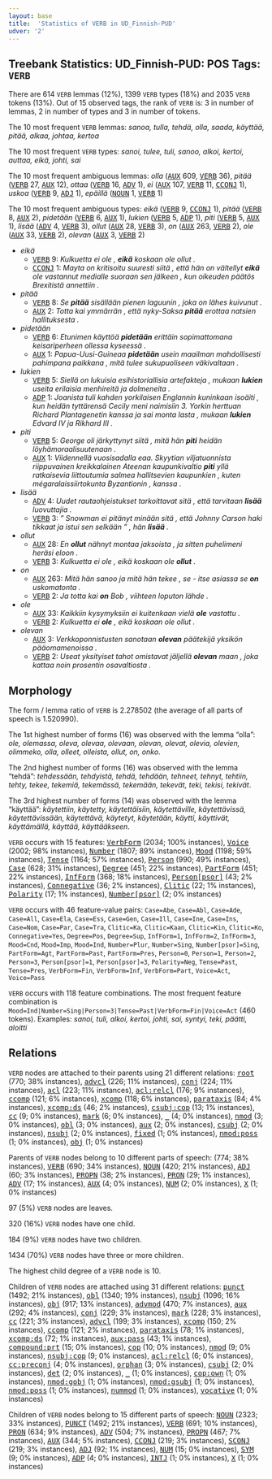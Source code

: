 ```yaml
---
layout: base
title:  'Statistics of VERB in UD_Finnish-PUD'
udver: '2'
---
```


## Treebank Statistics: UD_Finnish-PUD: POS Tags: `VERB`

There are 614 `VERB` lemmas (12%), 1399 `VERB` types (18%) and 2035 `VERB` tokens (13%).
Out of 15 observed tags, the rank of `VERB` is: 3 in number of lemmas, 2 in number of types and 3 in number of tokens.

The 10 most frequent `VERB` lemmas: <em>sanoa, tulla, tehdä, olla, saada, käyttää, pitää, alkaa, johtaa, kertoa</em>

The 10 most frequent `VERB` types:  <em>sanoi, tulee, tuli, sanoo, alkoi, kertoi, auttaa, eikä, johti, sai</em>

The 10 most frequent ambiguous lemmas: <em>olla</em> (<tt><a href="fi_pud-pos-AUX.html">AUX</a></tt> 609, <tt><a href="fi_pud-pos-VERB.html">VERB</a></tt> 36), <em>pitää</em> (<tt><a href="fi_pud-pos-VERB.html">VERB</a></tt> 27, <tt><a href="fi_pud-pos-AUX.html">AUX</a></tt> 12), <em>ottaa</em> (<tt><a href="fi_pud-pos-VERB.html">VERB</a></tt> 16, <tt><a href="fi_pud-pos-ADV.html">ADV</a></tt> 1), <em>ei</em> (<tt><a href="fi_pud-pos-AUX.html">AUX</a></tt> 107, <tt><a href="fi_pud-pos-VERB.html">VERB</a></tt> 11, <tt><a href="fi_pud-pos-CCONJ.html">CCONJ</a></tt> 1), <em>uskoa</em> (<tt><a href="fi_pud-pos-VERB.html">VERB</a></tt> 9, <tt><a href="fi_pud-pos-ADJ.html">ADJ</a></tt> 1), <em>epäillä</em> (<tt><a href="fi_pud-pos-NOUN.html">NOUN</a></tt> 1, <tt><a href="fi_pud-pos-VERB.html">VERB</a></tt> 1)

The 10 most frequent ambiguous types:  <em>eikä</em> (<tt><a href="fi_pud-pos-VERB.html">VERB</a></tt> 9, <tt><a href="fi_pud-pos-CCONJ.html">CCONJ</a></tt> 1), <em>pitää</em> (<tt><a href="fi_pud-pos-VERB.html">VERB</a></tt> 8, <tt><a href="fi_pud-pos-AUX.html">AUX</a></tt> 2), <em>pidetään</em> (<tt><a href="fi_pud-pos-VERB.html">VERB</a></tt> 6, <tt><a href="fi_pud-pos-AUX.html">AUX</a></tt> 1), <em>lukien</em> (<tt><a href="fi_pud-pos-VERB.html">VERB</a></tt> 5, <tt><a href="fi_pud-pos-ADP.html">ADP</a></tt> 1), <em>piti</em> (<tt><a href="fi_pud-pos-VERB.html">VERB</a></tt> 5, <tt><a href="fi_pud-pos-AUX.html">AUX</a></tt> 1), <em>lisää</em> (<tt><a href="fi_pud-pos-ADV.html">ADV</a></tt> 4, <tt><a href="fi_pud-pos-VERB.html">VERB</a></tt> 3), <em>ollut</em> (<tt><a href="fi_pud-pos-AUX.html">AUX</a></tt> 28, <tt><a href="fi_pud-pos-VERB.html">VERB</a></tt> 3), <em>on</em> (<tt><a href="fi_pud-pos-AUX.html">AUX</a></tt> 263, <tt><a href="fi_pud-pos-VERB.html">VERB</a></tt> 2), <em>ole</em> (<tt><a href="fi_pud-pos-AUX.html">AUX</a></tt> 33, <tt><a href="fi_pud-pos-VERB.html">VERB</a></tt> 2), <em>olevan</em> (<tt><a href="fi_pud-pos-AUX.html">AUX</a></tt> 3, <tt><a href="fi_pud-pos-VERB.html">VERB</a></tt> 2)


* <em>eikä</em>
  * <tt><a href="fi_pud-pos-VERB.html">VERB</a></tt> 9: <em>Kulkuetta ei ole , <b>eikä</b> koskaan ole ollut .</em>
  * <tt><a href="fi_pud-pos-CCONJ.html">CCONJ</a></tt> 1: <em>Mayta on kritisoitu suuresti siitä , että hän on vältellyt <b>eikä</b> ole vastannut medialle suoraan sen jälkeen , kun oikeuden päätös Brexitistä annettiin .</em>
* <em>pitää</em>
  * <tt><a href="fi_pud-pos-VERB.html">VERB</a></tt> 8: <em>Se <b>pitää</b> sisällään pienen laguunin , joka on lähes kuivunut .</em>
  * <tt><a href="fi_pud-pos-AUX.html">AUX</a></tt> 2: <em>Totta kai ymmärrän , että nyky-Saksa <b>pitää</b> erottaa natsien hallituksesta .</em>
* <em>pidetään</em>
  * <tt><a href="fi_pud-pos-VERB.html">VERB</a></tt> 6: <em>Etunimen käyttöä <b>pidetään</b> erittäin sopimattomana keisariperheen ollessa kyseessä .</em>
  * <tt><a href="fi_pud-pos-AUX.html">AUX</a></tt> 1: <em>Papua-Uusi-Guineaa <b>pidetään</b> usein maailman mahdollisesti pahimpana paikkana , mitä tulee sukupuoliseen väkivaltaan .</em>
* <em>lukien</em>
  * <tt><a href="fi_pud-pos-VERB.html">VERB</a></tt> 5: <em>Siellä on lukuisia esihistoriallisia artefakteja , mukaan <b>lukien</b> useita erilaisia menhireitä ja dolmeneita .</em>
  * <tt><a href="fi_pud-pos-ADP.html">ADP</a></tt> 1: <em>Joanista tuli kahden yorkilaisen Englannin kuninkaan isoäiti , kun heidän tyttärensä Cecily meni naimisiin 3. Yorkin herttuan Richard Plantagenetin kanssa ja sai monta lasta , mukaan <b>lukien</b> Edvard IV ja Rikhard III .</em>
* <em>piti</em>
  * <tt><a href="fi_pud-pos-VERB.html">VERB</a></tt> 5: <em>George oli järkyttynyt siitä , mitä hän <b>piti</b> heidän löyhämoraalisuutenaan .</em>
  * <tt><a href="fi_pud-pos-AUX.html">AUX</a></tt> 1: <em>Viidennellä vuosisadalla eaa. Skyytian viljatuonnista riippuvainen kreikkalainen Ateenan kaupunkivaltio <b>piti</b> yllä ratkaisevia liittoutumia salmea hallitsevien kaupunkien , kuten mégaralaissiirtokunta Byzantionin , kanssa .</em>
* <em>lisää</em>
  * <tt><a href="fi_pud-pos-ADV.html">ADV</a></tt> 4: <em>Uudet rautaohjeistukset tarkoittavat sitä , että tarvitaan <b>lisää</b> luovuttajia .</em>
  * <tt><a href="fi_pud-pos-VERB.html">VERB</a></tt> 3: <em>” Snowman ei pitänyt minään sitä , että Johnny Carson haki tikkaat ja istui sen selkään ” , hän <b>lisää</b> .</em>
* <em>ollut</em>
  * <tt><a href="fi_pud-pos-AUX.html">AUX</a></tt> 28: <em>En <b>ollut</b> nähnyt montaa jaksoista , ja sitten puhelimeni heräsi eloon .</em>
  * <tt><a href="fi_pud-pos-VERB.html">VERB</a></tt> 3: <em>Kulkuetta ei ole , eikä koskaan ole <b>ollut</b> .</em>
* <em>on</em>
  * <tt><a href="fi_pud-pos-AUX.html">AUX</a></tt> 263: <em>Mitä hän sanoo ja mitä hän tekee , se - itse asiassa se <b>on</b> uskomatonta .</em>
  * <tt><a href="fi_pud-pos-VERB.html">VERB</a></tt> 2: <em>Ja totta kai <b>on</b> Bob , viihteen loputon lähde .</em>
* <em>ole</em>
  * <tt><a href="fi_pud-pos-AUX.html">AUX</a></tt> 33: <em>Kaikkiin kysymyksiin ei kuitenkaan vielä <b>ole</b> vastattu .</em>
  * <tt><a href="fi_pud-pos-VERB.html">VERB</a></tt> 2: <em>Kulkuetta ei <b>ole</b> , eikä koskaan ole ollut .</em>
* <em>olevan</em>
  * <tt><a href="fi_pud-pos-AUX.html">AUX</a></tt> 3: <em>Verkkoponnistusten sanotaan <b>olevan</b> päätekijä yksikön pääomamenoissa .</em>
  * <tt><a href="fi_pud-pos-VERB.html">VERB</a></tt> 2: <em>Useat yksityiset tahot omistavat jäljellä <b>olevan</b> maan , joka kattaa noin prosentin osavaltiosta .</em>

## Morphology

The form / lemma ratio of `VERB` is 2.278502 (the average of all parts of speech is 1.520990).

The 1st highest number of forms (16) was observed with the lemma “olla”: <em>ole, olemassa, oleva, olevaa, olevaan, olevan, olevat, olevia, olevien, olimmeko, olla, olleet, olleista, ollut, on, onko</em>.

The 2nd highest number of forms (16) was observed with the lemma “tehdä”: <em>tehdessään, tehdyistä, tehdä, tehdään, tehneet, tehnyt, tehtiin, tehty, tekee, tekemiä, tekemässä, tekemään, tekevät, teki, tekisi, tekivät</em>.

The 3rd highest number of forms (14) was observed with the lemma “käyttää”: <em>käytettiin, käytetty, käytettäisiin, käytettäville, käytettävissä, käytettävissään, käytettävä, käytetyt, käytetään, käytti, käyttivät, käyttämällä, käyttää, käyttääkseen</em>.

`VERB` occurs with 15 features: <tt><a href="fi_pud-feat-VerbForm.html">VerbForm</a></tt> (2034; 100% instances), <tt><a href="fi_pud-feat-Voice.html">Voice</a></tt> (2002; 98% instances), <tt><a href="fi_pud-feat-Number.html">Number</a></tt> (1807; 89% instances), <tt><a href="fi_pud-feat-Mood.html">Mood</a></tt> (1198; 59% instances), <tt><a href="fi_pud-feat-Tense.html">Tense</a></tt> (1164; 57% instances), <tt><a href="fi_pud-feat-Person.html">Person</a></tt> (990; 49% instances), <tt><a href="fi_pud-feat-Case.html">Case</a></tt> (628; 31% instances), <tt><a href="fi_pud-feat-Degree.html">Degree</a></tt> (451; 22% instances), <tt><a href="fi_pud-feat-PartForm.html">PartForm</a></tt> (451; 22% instances), <tt><a href="fi_pud-feat-InfForm.html">InfForm</a></tt> (368; 18% instances), <tt><a href="fi_pud-feat-Person-psor.html">Person[psor]</a></tt> (43; 2% instances), <tt><a href="fi_pud-feat-Connegative.html">Connegative</a></tt> (36; 2% instances), <tt><a href="fi_pud-feat-Clitic.html">Clitic</a></tt> (22; 1% instances), <tt><a href="fi_pud-feat-Polarity.html">Polarity</a></tt> (17; 1% instances), <tt><a href="fi_pud-feat-Number-psor.html">Number[psor]</a></tt> (2; 0% instances)

`VERB` occurs with 46 feature-value pairs: `Case=Abe`, `Case=Abl`, `Case=Ade`, `Case=All`, `Case=Ela`, `Case=Ess`, `Case=Gen`, `Case=Ill`, `Case=Ine`, `Case=Ins`, `Case=Nom`, `Case=Par`, `Case=Tra`, `Clitic=Ka`, `Clitic=Kaan`, `Clitic=Kin`, `Clitic=Ko`, `Connegative=Yes`, `Degree=Pos`, `Degree=Sup`, `InfForm=1`, `InfForm=2`, `InfForm=3`, `Mood=Cnd`, `Mood=Imp`, `Mood=Ind`, `Number=Plur`, `Number=Sing`, `Number[psor]=Sing`, `PartForm=Agt`, `PartForm=Past`, `PartForm=Pres`, `Person=0`, `Person=1`, `Person=2`, `Person=3`, `Person[psor]=1`, `Person[psor]=3`, `Polarity=Neg`, `Tense=Past`, `Tense=Pres`, `VerbForm=Fin`, `VerbForm=Inf`, `VerbForm=Part`, `Voice=Act`, `Voice=Pass`

`VERB` occurs with 118 feature combinations.
The most frequent feature combination is `Mood=Ind|Number=Sing|Person=3|Tense=Past|VerbForm=Fin|Voice=Act` (460 tokens).
Examples: <em>sanoi, tuli, alkoi, kertoi, johti, sai, syntyi, teki, päätti, aloitti</em>


## Relations

`VERB` nodes are attached to their parents using 21 different relations: <tt><a href="fi_pud-dep-root.html">root</a></tt> (770; 38% instances), <tt><a href="fi_pud-dep-advcl.html">advcl</a></tt> (226; 11% instances), <tt><a href="fi_pud-dep-conj.html">conj</a></tt> (224; 11% instances), <tt><a href="fi_pud-dep-acl.html">acl</a></tt> (223; 11% instances), <tt><a href="fi_pud-dep-acl-relcl.html">acl:relcl</a></tt> (176; 9% instances), <tt><a href="fi_pud-dep-ccomp.html">ccomp</a></tt> (121; 6% instances), <tt><a href="fi_pud-dep-xcomp.html">xcomp</a></tt> (118; 6% instances), <tt><a href="fi_pud-dep-parataxis.html">parataxis</a></tt> (84; 4% instances), <tt><a href="fi_pud-dep-xcomp-ds.html">xcomp:ds</a></tt> (46; 2% instances), <tt><a href="fi_pud-dep-csubj-cop.html">csubj:cop</a></tt> (13; 1% instances), <tt><a href="fi_pud-dep-cc.html">cc</a></tt> (9; 0% instances), <tt><a href="fi_pud-dep-mark.html">mark</a></tt> (6; 0% instances), <tt><a href="fi_pud-dep-_.html">_</a></tt> (4; 0% instances), <tt><a href="fi_pud-dep-nmod.html">nmod</a></tt> (3; 0% instances), <tt><a href="fi_pud-dep-obl.html">obl</a></tt> (3; 0% instances), <tt><a href="fi_pud-dep-aux.html">aux</a></tt> (2; 0% instances), <tt><a href="fi_pud-dep-csubj.html">csubj</a></tt> (2; 0% instances), <tt><a href="fi_pud-dep-nsubj.html">nsubj</a></tt> (2; 0% instances), <tt><a href="fi_pud-dep-fixed.html">fixed</a></tt> (1; 0% instances), <tt><a href="fi_pud-dep-nmod-poss.html">nmod:poss</a></tt> (1; 0% instances), <tt><a href="fi_pud-dep-obj.html">obj</a></tt> (1; 0% instances)

Parents of `VERB` nodes belong to 10 different parts of speech:  (774; 38% instances), <tt><a href="fi_pud-pos-VERB.html">VERB</a></tt> (690; 34% instances), <tt><a href="fi_pud-pos-NOUN.html">NOUN</a></tt> (420; 21% instances), <tt><a href="fi_pud-pos-ADJ.html">ADJ</a></tt> (60; 3% instances), <tt><a href="fi_pud-pos-PROPN.html">PROPN</a></tt> (38; 2% instances), <tt><a href="fi_pud-pos-PRON.html">PRON</a></tt> (29; 1% instances), <tt><a href="fi_pud-pos-ADV.html">ADV</a></tt> (17; 1% instances), <tt><a href="fi_pud-pos-AUX.html">AUX</a></tt> (4; 0% instances), <tt><a href="fi_pud-pos-NUM.html">NUM</a></tt> (2; 0% instances), <tt><a href="fi_pud-pos-X.html">X</a></tt> (1; 0% instances)

97 (5%) `VERB` nodes are leaves.

320 (16%) `VERB` nodes have one child.

184 (9%) `VERB` nodes have two children.

1434 (70%) `VERB` nodes have three or more children.

The highest child degree of a `VERB` node is 10.

Children of `VERB` nodes are attached using 31 different relations: <tt><a href="fi_pud-dep-punct.html">punct</a></tt> (1492; 21% instances), <tt><a href="fi_pud-dep-obl.html">obl</a></tt> (1340; 19% instances), <tt><a href="fi_pud-dep-nsubj.html">nsubj</a></tt> (1096; 16% instances), <tt><a href="fi_pud-dep-obj.html">obj</a></tt> (917; 13% instances), <tt><a href="fi_pud-dep-advmod.html">advmod</a></tt> (470; 7% instances), <tt><a href="fi_pud-dep-aux.html">aux</a></tt> (292; 4% instances), <tt><a href="fi_pud-dep-conj.html">conj</a></tt> (229; 3% instances), <tt><a href="fi_pud-dep-mark.html">mark</a></tt> (228; 3% instances), <tt><a href="fi_pud-dep-cc.html">cc</a></tt> (221; 3% instances), <tt><a href="fi_pud-dep-advcl.html">advcl</a></tt> (199; 3% instances), <tt><a href="fi_pud-dep-xcomp.html">xcomp</a></tt> (150; 2% instances), <tt><a href="fi_pud-dep-ccomp.html">ccomp</a></tt> (121; 2% instances), <tt><a href="fi_pud-dep-parataxis.html">parataxis</a></tt> (78; 1% instances), <tt><a href="fi_pud-dep-xcomp-ds.html">xcomp:ds</a></tt> (72; 1% instances), <tt><a href="fi_pud-dep-aux-pass.html">aux:pass</a></tt> (43; 1% instances), <tt><a href="fi_pud-dep-compound-prt.html">compound:prt</a></tt> (15; 0% instances), <tt><a href="fi_pud-dep-cop.html">cop</a></tt> (10; 0% instances), <tt><a href="fi_pud-dep-nmod.html">nmod</a></tt> (9; 0% instances), <tt><a href="fi_pud-dep-nsubj-cop.html">nsubj:cop</a></tt> (9; 0% instances), <tt><a href="fi_pud-dep-acl-relcl.html">acl:relcl</a></tt> (6; 0% instances), <tt><a href="fi_pud-dep-cc-preconj.html">cc:preconj</a></tt> (4; 0% instances), <tt><a href="fi_pud-dep-orphan.html">orphan</a></tt> (3; 0% instances), <tt><a href="fi_pud-dep-csubj.html">csubj</a></tt> (2; 0% instances), <tt><a href="fi_pud-dep-det.html">det</a></tt> (2; 0% instances), <tt><a href="fi_pud-dep-_.html">_</a></tt> (1; 0% instances), <tt><a href="fi_pud-dep-cop-own.html">cop:own</a></tt> (1; 0% instances), <tt><a href="fi_pud-dep-nmod-gobj.html">nmod:gobj</a></tt> (1; 0% instances), <tt><a href="fi_pud-dep-nmod-gsubj.html">nmod:gsubj</a></tt> (1; 0% instances), <tt><a href="fi_pud-dep-nmod-poss.html">nmod:poss</a></tt> (1; 0% instances), <tt><a href="fi_pud-dep-nummod.html">nummod</a></tt> (1; 0% instances), <tt><a href="fi_pud-dep-vocative.html">vocative</a></tt> (1; 0% instances)

Children of `VERB` nodes belong to 15 different parts of speech: <tt><a href="fi_pud-pos-NOUN.html">NOUN</a></tt> (2323; 33% instances), <tt><a href="fi_pud-pos-PUNCT.html">PUNCT</a></tt> (1492; 21% instances), <tt><a href="fi_pud-pos-VERB.html">VERB</a></tt> (691; 10% instances), <tt><a href="fi_pud-pos-PRON.html">PRON</a></tt> (634; 9% instances), <tt><a href="fi_pud-pos-ADV.html">ADV</a></tt> (504; 7% instances), <tt><a href="fi_pud-pos-PROPN.html">PROPN</a></tt> (467; 7% instances), <tt><a href="fi_pud-pos-AUX.html">AUX</a></tt> (344; 5% instances), <tt><a href="fi_pud-pos-CCONJ.html">CCONJ</a></tt> (219; 3% instances), <tt><a href="fi_pud-pos-SCONJ.html">SCONJ</a></tt> (219; 3% instances), <tt><a href="fi_pud-pos-ADJ.html">ADJ</a></tt> (92; 1% instances), <tt><a href="fi_pud-pos-NUM.html">NUM</a></tt> (15; 0% instances), <tt><a href="fi_pud-pos-SYM.html">SYM</a></tt> (9; 0% instances), <tt><a href="fi_pud-pos-ADP.html">ADP</a></tt> (4; 0% instances), <tt><a href="fi_pud-pos-INTJ.html">INTJ</a></tt> (1; 0% instances), <tt><a href="fi_pud-pos-X.html">X</a></tt> (1; 0% instances)

